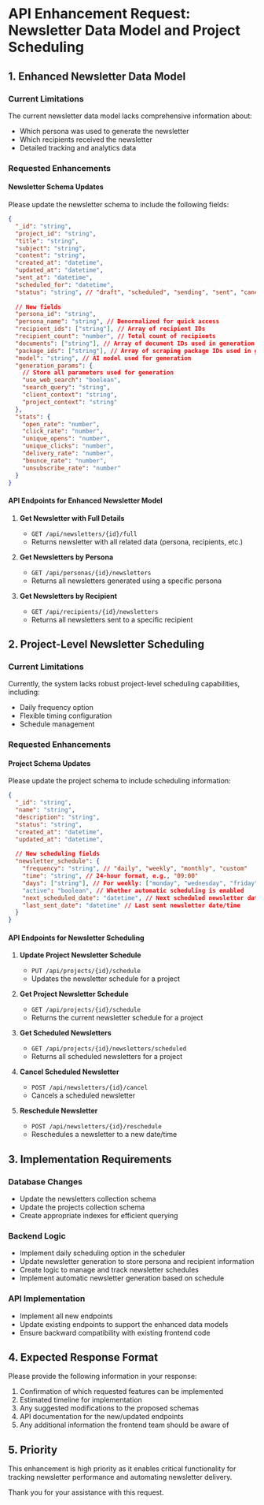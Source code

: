 # API Enhancement Request: Newsletter Data Model and Project Scheduling

## 1. Enhanced Newsletter Data Model

### Current Limitations
The current newsletter data model lacks comprehensive information about:
- Which persona was used to generate the newsletter
- Which recipients received the newsletter
- Detailed tracking and analytics data

### Requested Enhancements

#### Newsletter Schema Updates
Please update the newsletter schema to include the following fields:

```json
{
  "_id": "string",
  "project_id": "string",
  "title": "string",
  "subject": "string",
  "content": "string",
  "created_at": "datetime",
  "updated_at": "datetime",
  "sent_at": "datetime",
  "scheduled_for": "datetime",
  "status": "string", // "draft", "scheduled", "sending", "sent", "cancelled"
  
  // New fields
  "persona_id": "string",
  "persona_name": "string", // Denormalized for quick access
  "recipient_ids": ["string"], // Array of recipient IDs
  "recipient_count": "number", // Total count of recipients
  "documents": ["string"], // Array of document IDs used in generation
  "package_ids": ["string"], // Array of scraping package IDs used in generation
  "model": "string", // AI model used for generation
  "generation_params": {
    // Store all parameters used for generation
    "use_web_search": "boolean",
    "search_query": "string",
    "client_context": "string",
    "project_context": "string"
  },
  "stats": {
    "open_rate": "number",
    "click_rate": "number",
    "unique_opens": "number",
    "unique_clicks": "number",
    "delivery_rate": "number",
    "bounce_rate": "number",
    "unsubscribe_rate": "number"
  }
}
```

#### API Endpoints for Enhanced Newsletter Model

1. **Get Newsletter with Full Details**
   - `GET /api/newsletters/{id}/full`
   - Returns newsletter with all related data (persona, recipients, etc.)

2. **Get Newsletters by Persona**
   - `GET /api/personas/{id}/newsletters`
   - Returns all newsletters generated using a specific persona

3. **Get Newsletters by Recipient**
   - `GET /api/recipients/{id}/newsletters`
   - Returns all newsletters sent to a specific recipient

## 2. Project-Level Newsletter Scheduling

### Current Limitations
Currently, the system lacks robust project-level scheduling capabilities, including:
- Daily frequency option
- Flexible timing configuration
- Schedule management

### Requested Enhancements

#### Project Schema Updates
Please update the project schema to include scheduling information:

```json
{
  "_id": "string",
  "name": "string",
  "description": "string",
  "status": "string",
  "created_at": "datetime",
  "updated_at": "datetime",
  
  // New scheduling fields
  "newsletter_schedule": {
    "frequency": "string", // "daily", "weekly", "monthly", "custom"
    "time": "string", // 24-hour format, e.g., "09:00"
    "days": ["string"], // For weekly: ["monday", "wednesday", "friday"], for monthly: ["1", "15"]
    "active": "boolean", // Whether automatic scheduling is enabled
    "next_scheduled_date": "datetime", // Next scheduled newsletter date/time
    "last_sent_date": "datetime" // Last sent newsletter date/time
  }
}
```

#### API Endpoints for Newsletter Scheduling

1. **Update Project Newsletter Schedule**
   - `PUT /api/projects/{id}/schedule`
   - Updates the newsletter schedule for a project

2. **Get Project Newsletter Schedule**
   - `GET /api/projects/{id}/schedule`
   - Returns the current newsletter schedule for a project

3. **Get Scheduled Newsletters**
   - `GET /api/projects/{id}/newsletters/scheduled`
   - Returns all scheduled newsletters for a project

4. **Cancel Scheduled Newsletter**
   - `POST /api/newsletters/{id}/cancel`
   - Cancels a scheduled newsletter

5. **Reschedule Newsletter**
   - `POST /api/newsletters/{id}/reschedule`
   - Reschedules a newsletter to a new date/time

## 3. Implementation Requirements

### Database Changes
- Update the newsletters collection schema
- Update the projects collection schema
- Create appropriate indexes for efficient querying

### Backend Logic
- Implement daily scheduling option in the scheduler
- Update newsletter generation to store persona and recipient information
- Create logic to manage and track newsletter schedules
- Implement automatic newsletter generation based on schedule

### API Implementation
- Implement all new endpoints
- Update existing endpoints to support the enhanced data models
- Ensure backward compatibility with existing frontend code

## 4. Expected Response Format

Please provide the following information in your response:
1. Confirmation of which requested features can be implemented
2. Estimated timeline for implementation
3. Any suggested modifications to the proposed schemas
4. API documentation for the new/updated endpoints
5. Any additional information the frontend team should be aware of

## 5. Priority
This enhancement is high priority as it enables critical functionality for tracking newsletter performance and automating newsletter delivery.

Thank you for your assistance with this request.

